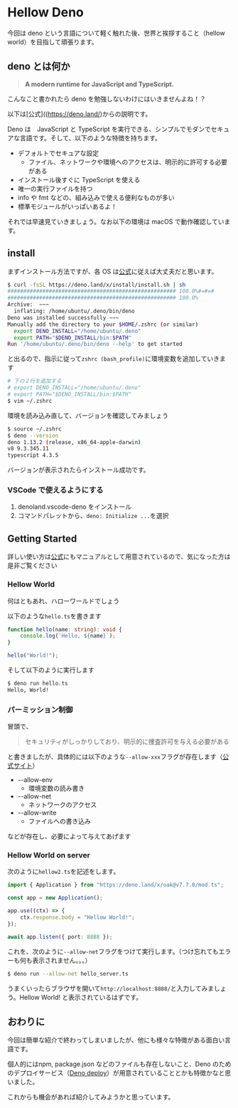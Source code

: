 # Hellow Deno
今回は deno という言語について軽く触れた後、世界と挨拶すること（hellow world）を目指して頑張ります。

## deno とは何か
> **A modern runtime for JavaScript and TypeScript.**

こんなこと書かれたら deno を勉強しないわけにはいきませんよね！？

以下は[公式]((https://deno.land/)からの説明です。

Deno は　JavaScript と TypeScript を実行できる、シンプルでモダンでセキュアな言語です。そして、以下のような特徴を持ちます。

- デフォルトでセキュアな設定
  - ファイル、ネットワークや環境へのアクセスは、明示的に許可する必要がある
- インストール後すぐに TypeScript を使える
- 唯一の実行ファイルを持つ
- info や fmt などの、組み込みで使える便利なものが多い
- 標準モジュールがいっぱいあるよ！

それでは早速見ていきましょう。なお以下の環境は macOS で動作確認しています。

## install
まずインストール方法ですが、各 OS は[公式](https://deno.land/)に従えば大丈夫だと思います。

```sh
$ curl -fsSL https://deno.land/x/install/install.sh | sh
##################################################### 100.0%#=#=#
##################################################### 100.0%
Archive:  ~~~
  inflating: /home/ubuntu/.deno/bin/deno  
Deno was installed successfully ~~~
Manually add the directory to your $HOME/.zshrc (or similar)
  export DENO_INSTALL="/home/ubuntu/.deno"
  export PATH="$DENO_INSTALL/bin:$PATH"
Run '/home/ubuntu/.deno/bin/deno --help' to get started
```

と出るので、指示に従って`zshrc (bash_profile)`に環境変数を追加していきます

```sh
# 下の２行を追加する
# export DENO_INSTALL="/home/ubuntu/.deno"
# export PATH="$DENO_INSTALL/bin:$PATH"
$ vim ~/.zshrc
```

環境を読み込み直して、バージョンを確認してみましょう

```sh
$ source ~/.zshrc
$ deno --version 
deno 1.13.2 (release, x86_64-apple-darwin)
v8 9.3.345.11
typescript 4.3.5
```

バージョンが表示されたらインストール成功です。

### VSCode で使えるようにする
1. denoland.vscode-deno をインストール
2. コマンドパレットから、`deno: Initialize ...`を選択


## Getting Started
詳しい使い方は[公式](https://deno.land/manual@v1.13.2)にもマニュアルとして用意されているので、気になった方は是非ご覧ください

### Hellow World
何はともあれ、ハローワールドでしょう

以下のような`hello.ts`を書きます

```ts
function hello(name: string): void {
    console.log(`Hello, ${name}`);
}

hello("World!");
```

そして以下のように実行します

```sh
$ deno run hello.ts
Hello, World!
```

### パーミッション制御
冒頭で、

> セキュリティがしっかりしており、明示的に捜査許可を与える必要がある

と書きましたが、具体的には以下のような`--allow-xxx`フラグが存在します（[公式サイト](https://deno.land/manual@v1.13.2/getting_started/permissions)）

- --allow-env
  - 環境変数の読み書き
- --allow-net
  - ネットワークのアクセス
- --allow-write
  - ファイルへの書き込み

などが存在し、必要によって与えてあげます

### Hellow World on server
次のように`hellow2.ts`を記述をします。

```ts
import { Application } from "https://deno.land/x/oak@v7.7.0/mod.ts";

const app = new Application();

app.use((ctx) => {
    ctx.response.body = "Hellow World!";
});

await app.listen({ port: 8888 });
```

これを、次のように`--allow-net`フラグをつけて実行します。（つけ忘れてもエラーも何も表示されません。。。）

```sh
$ deno run --allow-net hello_server.ts
```

うまくいったらブラウザを開いて`http://localhost:8888/`と入力してみましょう。Hellow World! と表示されているはずです。

## おわりに
今回は簡単な紹介で終わってしまいましたが、他にも様々な特徴がある面白い言語です。

個人的にはnpm, package.json などのファイルも存在しないこと、Deno のためのデプロイサービス（[Deno deploy](https://deno.com/deploy)）が用意されていることとかも特徴かなと思いました。

これからも機会があれば紹介してみようかと思っています。

